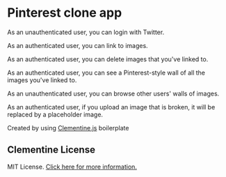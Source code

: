 # Pinterest clone app

As an unauthenticated user, you can login with Twitter.

As an authenticated user, you can link to images.

As an authenticated user, you can delete images that you've linked to.

As an authenticated user, you can see a Pinterest-style wall of all the images you've linked to.

As an unauthenticated user, you can browse other users' walls of images.

As an authenticated user, if you upload an image that is broken, it will be replaced by a placeholder image.


Created by using [Clementine.js](https://github.com/johnstonbl01/clementinejs-fcc.git) boilerplate 

## Clementine License

MIT License. [Click here for more information.](LICENSE.md)
